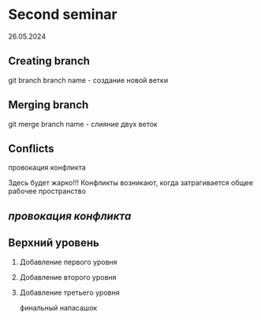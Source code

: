 # Second seminar

26.05.2024

## Creating branch

git branch branch name - создание новой ветки

## Merging branch

git merge branch name - слияние двух веток

## Conflicts

провокация конфликта

Здесь будет жарко!!!
Конфликты возникают, когда затрагивается общее рабочее пространство

## _провокация конфликта_

## Верхний уровень

1. Добавление первого уровня

2. Добавление второго уровня

3. Добавление третьего уровня

   финальный
   напасашок

